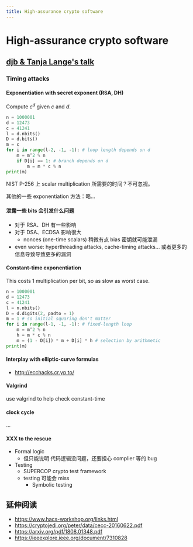 ```yaml
---
title: High-assurance crypto software
---
```


# High-assurance crypto software

## [djb & Tanja Lange's talk](https://www.youtube.com/watch?v=O07uRT-5BDM)

### Timing attacks

#### Exponentiation with secret exponent (RSA, DH)
Compute $c^d$ given $c$ and $d$.
```py
n = 1000001
d = 12473
c = 41241
l = d.nbits()
D = d.bits()
m = c
for i in range(l-2, -1, -1): # loop length depends on d
    m = m^2 % n
    if D[i] == 1: # branch depends on d
        m = m * c % n
print(m)
```

NIST P-256 上 scalar multiplication 所需要的时间？不可忽视。

其他的一些 exponentiation 方法：略...

#### 泄露一些 bits 会引发什么问题
+ 对于 RSA、DH 有一些影响
+ 对于 DSA、ECDSA 影响很大
    * nonces (one-time scalars) 稍微有点 bias 密钥就可能泄漏
+ even worse: hyperthreading attacks, cache-timing attacks... 或者更多的信息导致导致更多的漏洞

#### Constant-time exponentiation
This costs 1 multiplication per bit, so as slow as worst case.

```py
n = 1000001
d = 12473
c = 41241
l = n.nbits()
D = d.digits(2, padto = 1)
m = 1 # so initial squaring don't matter
for i in range(l-1, -1, -1): # fixed-length loop
    m = m^2 % n
    h = m * c % n
    m = (1 - D[i]) * m + D[i] * h # selection by arithmetic
print(m)
```

#### Interplay with elliptic-curve formulas
+ http://ecchacks.cr.yp.to/

#### Valgrind
use valgrind to help check constant-time

#### clock cycle
...

#### XXX to the rescue
+ Formal logic
    * 但只能说明 代码逻辑没问题，还要担心 complier 等的 bug
+ Testing
    * SUPERCOP crypto test framework
    * testing 可能会 miss
        - Symbolic testing

## 延伸阅读

+ https://www.hacs-workshop.org/links.html
+ https://cryptojedi.org/peter/data/cecc-20160622.pdf
+ https://arxiv.org/pdf/1808.01348.pdf
+ https://ieeexplore.ieee.org/document/7310828